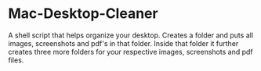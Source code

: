 # Mac-Desktop-Cleaner
A shell script that helps organize your desktop. Creates a folder and puts all images, screenshots and pdf's in that folder. Inside that folder it further creates three more folders for your respective images, screenshots and pdf files.
